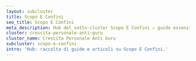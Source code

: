 ```yaml
---
layout: subcluster
title: Scopo E Confini
seo_title: Scopo E Confini
meta_description: Hub del sotto-cluster Scopo E Confini — guide essenziali e articoli.
cluster: crescita-personale-anti-guru
cluster_name: Crescita Personale Anti Guru
subcluster: scopo-e-confini
intro: 'Hub: raccolta di guide e articoli su Scopo E Confini.'
---
```


